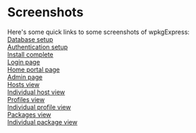 # Screenshots #

Here's some quick links to some screenshots of wpkgExpress:<br />
<a href='http://i167.photobucket.com/albums/u135/fdiskdotexe/wpkgExpress--Installer-DatabaseSetu.png'>Database setup</a><br />
<a href='http://i167.photobucket.com/albums/u135/fdiskdotexe/wpkgExpress--Installer-Authenticati.png'>Authentication setup</a><br />
<a href='http://i167.photobucket.com/albums/u135/fdiskdotexe/wpkgExpress--Installer-Installation.png'>Install complete</a><br />
<a href='http://i167.photobucket.com/albums/u135/fdiskdotexe/wpkgExpress--Login_1245963188776.png'>Login page</a><br />
<a href='http://i167.photobucket.com/albums/u135/fdiskdotexe/wpkgExpress--Home_1245963199091.png'>Home portal page</a><br />
<a href='http://i167.photobucket.com/albums/u135/fdiskdotexe/wpkgExpress--Admin_1245963230390.png'>Admin page</a><br />
<a href='http://i167.photobucket.com/albums/u135/fdiskdotexe/wpkgExpress--Hosts_1245963302842.png'>Hosts view</a><br />
<a href='http://i167.photobucket.com/albums/u135/fdiskdotexe/wpkgExpress--Hosts_1245963352256.png'>Individual host view</a><br />
<a href='http://i167.photobucket.com/albums/u135/fdiskdotexe/wpkgExpress--Profiles_1245963296194.png'>Profiles view</a><br />
<a href='http://i167.photobucket.com/albums/u135/fdiskdotexe/wpkgExpress--Profiles_1245963341410.png'>Individual profile view</a><br />
<a href='http://i167.photobucket.com/albums/u135/fdiskdotexe/wpkgExpress--Packages_1245963283179.png'>Packages view</a><br />
<a href='http://i167.photobucket.com/albums/u135/fdiskdotexe/wpkgExpress--Packages_1245963328088.png'>Individual package view</a>